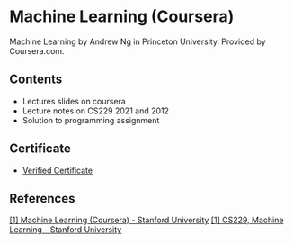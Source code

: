 # Machine Learning (Coursera)
Machine Learning by Andrew Ng in Princeton University. Provided by Coursera.com.

## Contents
* Lectures slides on coursera
* Lecture notes on CS229 2021 and 2012
* Solution to programming assignment

## Certificate
* [Verified Certificate](https://www.coursera.org/account/accomplishments/certificate/W2G56D5WSEE4)

## References
[[1] Machine Learning (Coursera) - Stanford University](https://www.coursera.org/learn/machine-learning)
[[1] CS229, Machine Learning - Stanford University](http://cs229.stanford.edu)
